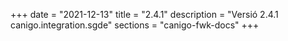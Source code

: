 +++
date        = "2021-12-13"
title       = "2.4.1"
description = "Versió 2.4.1 canigo.integration.sgde"
sections    = "canigo-fwk-docs"
+++